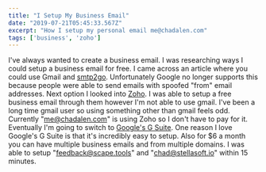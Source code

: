 ```yaml
---
title: "I Setup My Business Email"
date: "2019-07-21T05:45:33.567Z"
excerpt: "How I setup my personal email me@chadalen.com"
tags: ['business', 'zoho']
---
```


I've always wanted to create a business email. I was researching ways I could setup a business email for free. I came across an article where you could use Gmail and [smtp2go](https://www.smtp2go.com/). Unfortunately Google no longer supports this because people were able to send emails with spoofed "from" email addresses. Next option I looked into [Zoho](https://www.zoho.com/mail/?zmc=zoho-fa&ireft=ohome). I was able to setup a free business email through them however I'm not able to use gmail. I've been a long time gmail user so using something other than gmail feels odd. Currently "me@chadalen.com" is using Zoho so I don't have to pay for it. Eventually I'm going to switch to [Google's G Suite](https://gsuite.google.com/). One reason I love Google's G Suite is that it's incredibly easy to setup. Also for $6 a month you can have multiple business emails and from multiple domains. I was able to setup "feedback@scape.tools" and "chad@stellasoft.io" within 15 minutes.
